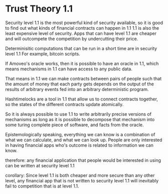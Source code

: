 Trust Theory 1.1
==========

Security level 1.1 is the most powerful kind of security available, so it is good to find out what kinds of financial contracts can happen in 1.1
1.1 is also the least expensive level of security. Apps that can have level 1.1 are cheaper and will outcompete the competition by undercutting their price.

Determinisitic computations that can be run in a short time are in security level 1.1
For example, bitcoin scripts.

If Amoveo's oracle works, then it is possible to have an oracle in 1.1, which means mechanisms in 1.1 can have access to any public data.

That means in 1.1 we can make contracts between pairs of people such that the amount of money that each party gets depends on the output of the results of arbitrary events fed into an arbitrary deterministic program.

Hashtimelocks are a tool in 1.1 that allow us to connect contracts together, so the states of the different contracts update atomically.

So it is always possible to use 1.1 to write arbitrarily precise versions of mechanisms as long as it is possible to decompose that mechanism into some turing complete piece of software, and facts from the oracle.

Epistemologically speaking, everything we can know is a combination of what we can calculate, and what we can look up. People are only interested in having financial apps who's outcome is related to information we can know.

therefore:
any financial application that people would be interested in using can be written at security level 1.1


corollary:
Since level 1.1 is both cheaper and more secure than any other level, any financial app that is not written to security level 1.1 will inevitably fail to competition that is at level 1.1.